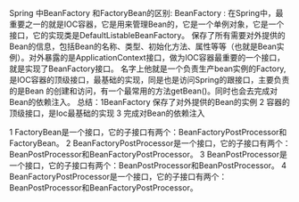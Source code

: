 Spring 中BeanFactory 和FactoryBean的区别:
BeanFactory : 在Spring中，最重要之一的就是IOC容器，它是用来管理Bean的，它是一个单例对象，它是一个接口，它的实现类是DefaultListableBeanFactory。
保存了所有需要对外提供的Bean的信息，包括Bean的名称、类型、初始化方法、属性等等（也就是Bean实例）。对外暴露的是ApplicationContext接口，做为IOC容器最重要的一个接口，就是实现了BeanFactory接口。
名字上他就是一个负责生产bean实例的Factory,是IOC容器的顶级接口，最基础的实现，同是也是访问Spring的跟接口，主要负责的是Bean 的创建和访问，有一个最常用的方法getBean()。同时也会去完成对Bean的依赖注入。
总结：1BeanFactory 保存了对外提供的Bean的实例
     2 容器的顶级接口，是Ioc最基础的实现
    3 完成对Bean的依赖注入

1 FactoryBean是一个接口，它的子接口有两个：BeanFactoryPostProcessor和FactoryBean。
2 BeanFactoryPostProcessor是一个接口，它的子接口有两个：BeanPostProcessor和BeanFactoryPostProcessor。
3 BeanPostProcessor是一个接口，它的子接口有两个：BeanPostProcessor和BeanPostProcessor。
4 BeanFactoryPostProcessor是一个接口，它的子接口有两个：BeanPostProcessor和BeanFactoryPostProcessor。
